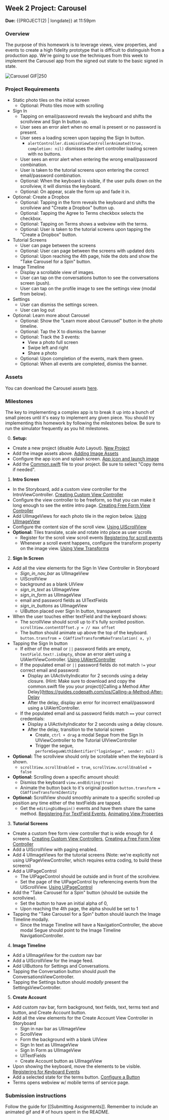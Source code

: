 ## Week 2 Project: Carousel

**Due:** {{PROJECT(2) | longdate}} at 11:59pm

### Overview

The purpose of this homework is to leverage views, view properties, and events to create a high fidelity prototype that is difficult to distinguish from a production app. We're going to use the techniques from this week to implement the Carousel app from the signed out state to the basic signed in state.

![Carousel GIF|250](http://i.imgur.com/TBJkE46.gif)

### Project Requirements

- Static photo tiles on the initial screen
  - Optional: Photo tiles move with scrolling
- Sign In
  - Tapping on email/password reveals the keyboard and shifts the scrollview and Sign In button up.
  - User sees an error alert when no email is present or no password is present.
  - User sees a loading screen upon tapping the Sign In button.
    - `alertController.dismissViewControllerAnimated(true, completion: nil)` dismisses the alert controller loading screen with no buttons.
  - User sees an error alert when entering the wrong email/password combination.
  - User is taken to the tutorial screens upon entering the correct email/password combination.
  - Optional: When the keyboard is visible, if the user pulls down on the scrollview, it will dismiss the keyboard.
  - Optional: On appear, scale the form up and fade it in.
- Optional: Create a Dropbox
  - Optional: Tapping in the form reveals the keyboard and shifts the scrollview and "Create a Dropbox" button up.
  - Optional: Tapping the Agree to Terms checkbox selects the checkbox.
  - Optional: Tapping on Terms shows a webview with the terms.
  - Optional: User is taken to the tutorial screens upon tapping the "Create a Dropbox" button.
- Tutorial Screens
  - User can page between the screens
  - Optional: User can page between the screens with updated dots
  - Optional: Upon reaching the 4th page, hide the dots and show the "Take Carousel for a Spin" button.
- Image Timeline
  - Display a scrollable view of images.
  - User can tap on the conversations button to see the conversations screen (push).
  - User can tap on the profile image to see the settings view (modal from below).
- Settings
  - User can dismiss the settings screen.
  - User can log out
- Optional: Learn more about Carousel
  - Optional: Show the "Learn more about Carousel" button in the photo timeline.
  - Optional: Tap the X to dismiss the banner
  - Optional: Track the 3 events:
     - View a photo full screen
     - Swipe left and right
     - Share a photo
  - Optional: Upon completion of the events, mark them green.
  - Optional: When all events are completed, dismiss the banner.

### Assets

You can download the Carousel assets [here](https://www.dropbox.com/s/53llomcr20qicxo/Carousel%20Assets.zip).

### Milestones

The key to implementing a complex app is to break it up into a bunch of small pieces until it's easy to implement any given piece. You should try implementing this homework by following the milestones below. Be sure to run the simulator frequently as you hit milestones.

0. **Setup:**
  - Create a new project (disable Auto Layout). [New Project](https://guides.codepath.com/ios/New-Project-%28designers%29)
  - Add the image assets above. [Adding Image Assets](https://guides.codepath.com/ios/Adding-Image-Assets)
  - Configure the app icon and splash screen. [App icon and launch image](https://guides.codepath.com/ios/Adding-Image-Assets#app-icon-and-launch-image)
  - Add the [Common.swift](https://www.dropbox.com/s/van89swo47j0im1/Common.swift?dl=0) file to your project. Be sure to select "Copy items if needed".
1. **Intro Screen**
  - In the Storyboard, add a custom view controller for the IntroViewController. [Creating Custom View Controller](https://guides.codepath.com/ios/Creating-Custom-View-Controllers)
  - Configure the view controller to be freeform, so that you can make it long enough to see the entire intro page. [Creating Free Form View Controller](https://guides.codepath.com/ios/Creating-a-Free-Form-View-Controller)
  - Add UIImageViews for each photo tile in the region below. [Using UIImageView](https://guides.codepath.com/ios/Using-UIImageView)
  - Configure the content size of the scroll view. [Using UIScrollView](https://guides.codepath.com/ios/Using-UIScrollView)
  - **Optional:** Tiles translate, scale and rotate into place as user scrolls
     - Register for the scroll view scroll events [Registering for scroll events](https://guides.codepath.com/ios/Using-UIScrollView#registering-for-scroll-events)
     - Whenever a scroll event happens, configure the transform property on the image view. [Using View Transforms](https://guides.codepath.com/ios/Using-View-Transforms)
2. **Sign In Screen**
  - Add all the view elements for the Sign In View Controller in Storyboard
     - *Sign_in_nav_bar* as UIImageView 
     - UIScrollView
     - background as a blank UIView 
     - *sign_in_text* as UIImageView 
     - *sign_in_form* as UIImageView
     - email and password fields as UITextFields
     - *sign_in_buttons* as UIImageView
     - UIButton placed over Sign In button, transparent
  - When the user touches either textField and the keyboard shows:
     - The scrollView should scroll up to it's fully scrolled position. ``scrollView.contentOffset.y = // max offset ``
     - The button should animate up above the top of the keyboard. ``button.transfrom = CGAffineTransformMakeTranslation( x, y)``
  - Tapping the Sign In button
     - If either of the email or ``||`` password fields are empty, ``textField.text!.isEmpty``, show an error alert using a UIAlertViewController. [Using UIAlertController](https://guides.codepath.com/ios/Using-UIAlertController)
     - If the populated email or ``||`` password fields do not match ``!=`` your correct email and password:
        - Display an UIActivityIndicator for 2 seconds using a delay closure. (Hint: Make sure to download and copy the common.swift file you your project)[Calling a Method After Delay](https://guides.codepath.com/ios/Calling-a-Method-After-Delay
        - After the delay, display an error for incorrect email/password using a UIAlertController. 
     - If the populated email and ``&&`` password fields match ``==`` your correct credentials:
        - Display a UIActivityIndicator for 2 seconds using a delay closure.
        - After the delay, transition to the tutorial screen
           - Create, ``ctrl + drag`` a modal Segue from the Sign In UIViewController to the Tutorial UIViewController
           - Trigger the segue, ``performSegueWithIdentifier("loginSegue", sender: nil)``
  - **Optional:** The scrollview should only be scrollable when the keyboard is shown.
     - ``scrollView.scrollEnabled = true``, ``scrollView.scrollEnabled = false``
  - **Optional:** Scrolling down a specific amount should: 
     - Dismiss the keyboard ``view.endEditing(true)``
     - Animate the button back to it's original position ``button.transform = CGAffineTransformIdentity``
  - **Optional:** ScrollView should smoothly animate to a specific scrolled up position any time either of the textFields are tapped. 
     - Get the ``editingDidBegin()`` events and have them share the same method. [Registering For TextField Events](https://github.com/codepath/ios_guides/wiki/Registering-for-text-field-events), [Animating View Properties](https://guides.codepath.com/ios/Animating-View-Properties)
3. **Tutorial Screens**
  - Create a custom free form view controller that is wide enough for 4 screens. [Creating Custom View Controllers](https://guides.codepath.com/ios/Creating-Custom-View-Controllers), [Creating a Free Form View Controller](https://guides.codepath.com/ios/Creating-a-Free-Form-View-Controller)
  - Add a UIScrollView with paging enabled. 
  - Add 4 UIImageViews for the tutorial screens (Note: we're explicitly not using UIPageViewController, which requires extra coding, to build these screens)
  - Add a UIPageControl 
     - The UIPageControl should be outside and in front of the scrollview. 
     - Set the page of the UIPageControl by referencing events from the UIScrollView. [Using UIPageControl](https://guides.codepath.com/ios/Using-UIPageControl)
  - Add the "Take Carousel for a Spin" button (should be outside the scrollview). 
     - Set the button to have an initial alpha of 0, 
     - Upon reaching the 4th page, the alpha should be set to 1 
  - Tapping the "Take Carousel for a Spin" button should launch the Image Timeline modally.
     - Since the Image Timeline will have a NavigationController, the above modal Segue should point to the Image Timeline NavigationController. 
4. **Image Timeline**
  - Add a UIImageView for the custom nav bar
  - Add a UIScrollView for the image feed.
  - Add UIButtons for Settings and Conversations.
  - Tapping the Conversation button should *push* the ConversationsViewController.
  - Tapping the Settings button should *modally* present the SettingsViewController.
5. **Create Account**
  - Add custom nav bar, form background, text fields, text, terms text and button, and Create Account button.
  - Add all the view elements for the Create Account View Controller in Storyboard
     - Sign in nav bar as UIImageView 
     - ScrollView
     - Form the background with a blank UIView 
     - Sign In text as UIImageView 
     - Sign In Form as UIImageView
     - UITextFields
     - Create Account button as UIImageView
  - Upon showing the keyboard, move the elements to be visible. [Registering for Keyboard Events](https://guides.codepath.com/ios/Registering-for-Keyboard-Events)
  - Add a selected state for the terms button. [Configure a Button](https://guides.codepath.com/ios/Configure-a-Button)
  - Terms opens webview w/ mobile terms of service page.

### Submission instructions

Follow the guide for [[Submitting Assignments]]. Remember to include an animated gif and # of hours spent in the README.
